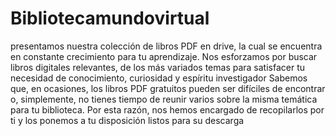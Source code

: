 # Bibliotecamundovirtual
presentamos nuestra colección de libros PDF en drive, la cual se encuentra en constante crecimiento para tu aprendizaje. Nos esforzamos por buscar libros digitales relevantes, de los más variados temas para satisfacer tu necesidad de conocimiento, curiosidad y espíritu investigador
Sabemos que, en ocasiones, los libros PDF gratuitos pueden ser difíciles de encontrar o, simplemente, no tienes tiempo de reunir varios sobre la misma temática para tu biblioteca. Por esta razón, nos hemos encargado de recopilarlos por ti y los ponemos a tu disposición listos para su descarga
